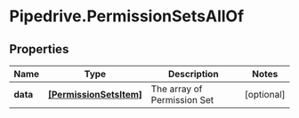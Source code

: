 # Pipedrive.PermissionSetsAllOf

## Properties

Name | Type | Description | Notes
------------ | ------------- | ------------- | -------------
**data** | [**[PermissionSetsItem]**](PermissionSetsItem.md) | The array of Permission Set | [optional] 


